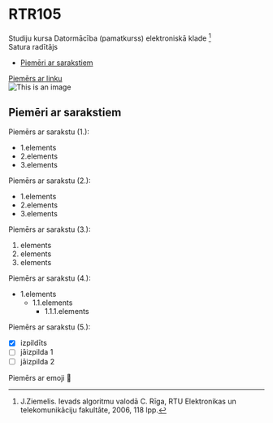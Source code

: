 # RTR105
Studiju kursa Datormācība (pamatkurss) elektroniskā klade [^1]  
Satura radītājs
- [Piemēri ar sarakstiem](https://github.com/tatusmatrix/RTR105/edit/main/README.md#piem%C4%93ri-ar-sarakstiem)


[Piemērs ar linku](https://docs.github.com/en/get-started/writing-on-github/getting-started-with-writing-and-formatting-on-github/basic-writing-and-formatting-syntax)  
![This is an image](https://upload.wikimedia.org/wikipedia/commons/c/c9/Svg_example4.svg)  

## Piemēri ar sarakstiem
Piemērs ar sarakstu (1.):  
- 1.elements
- 2.elements
- 3.elements

Piemērs ar sarakstu (2.):  
* 1.elements
* 2.elements
* 3.elements

Piemērs ar sarakstu (3.):  
1. elements
2. elements
3. elements

Piemērs ar sarakstu (4.):  
* 1.elements
  * 1.1.elements
    * 1.1.1.elements

Piemērs ar sarakstu (5.):  
- [x] izpildīts
- [ ] jāizpilda 1
- [ ] jāizpilda 2

Piemērs ar emoji :cookie:


[^1]: J.Ziemelis. Ievads algoritmu valodā C. Rīga, RTU Elektronikas un telekomunikāciju fakultāte, 2006, 118 lpp.
